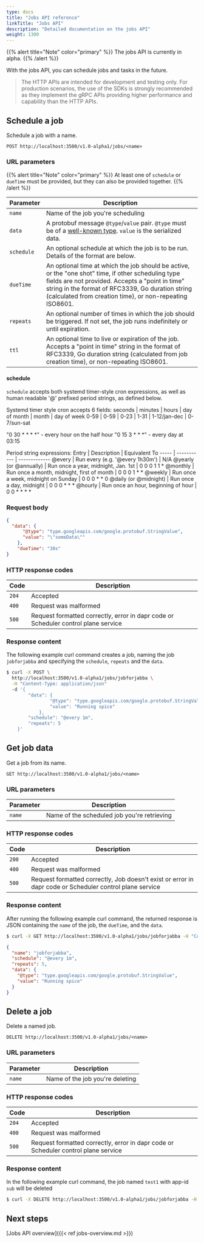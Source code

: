 ```yaml
---
type: docs
title: "Jobs API reference"
linkTitle: "Jobs API"
description: "Detailed documentation on the jobs API"
weight: 1300
---
```


{{% alert title="Note" color="primary" %}}
The jobs API is currently in alpha.
{{% /alert %}}

With the jobs API, you can schedule jobs and tasks in the future.

> The HTTP APIs are intended for development and testing only. For production scenarios, the use of the SDKs is strongly
> recommended as they implement the gRPC APIs providing higher performance and capability than the HTTP APIs.

## Schedule a job

Schedule a job with a name.

```
POST http://localhost:3500/v1.0-alpha1/jobs/<name>
```

### URL parameters

{{% alert title="Note" color="primary" %}}
At least one of `schedule` or `dueTime` must be provided, but they can also be provided together.
{{% /alert %}}

Parameter | Description
--------- | -----------
`name` | Name of the job you're scheduling
`data` | A protobuf message `@type`/`value` pair. `@type` must be of a [well-known type](https://protobuf.dev/reference/protobuf/google.protobuf). `value` is the serialized data.
`schedule` | An optional schedule at which the job is to be run. Details of the format are below.
`dueTime` | An optional time at which the job should be active, or the "one shot" time, if other scheduling type fields are not provided. Accepts a "point in time" string in the format of RFC3339, Go duration string (calculated from creation time), or non-repeating ISO8601.
`repeats` | An optional number of times in which the job should be triggered. If not set, the job runs indefinitely or until expiration.
`ttl` | An optional time to live or expiration of the job. Accepts a "point in time" string in the format of RFC3339, Go duration string (calculated from job creation time), or non-repeating ISO8601.

#### schedule
`schedule` accepts both systemd timer-style cron expressions, as well as human readable '@' prefixed period strings, as defined below.

Systemd timer style cron accepts 6 fields:
seconds | minutes | hours | day of month | month        | day of week
0-59    | 0-59    | 0-23  | 1-31         | 1-12/jan-dec | 0-7/sun-sat

"0 30 * * * *" - every hour on the half hour
"0 15 3 * * *" - every day at 03:15

Period string expressions:
Entry                  | Description                                | Equivalent To
-----                  | -----------                                | -------------
@every <duration>      | Run every <duration> (e.g. '@every 1h30m') | N/A
@yearly (or @annually) | Run once a year, midnight, Jan. 1st        | 0 0 0 1 1 *
@monthly               | Run once a month, midnight, first of month | 0 0 0 1 * *
@weekly                | Run once a week, midnight on Sunday        | 0 0 0 * * 0
@daily (or @midnight)  | Run once a day, midnight                   | 0 0 0 * * *
@hourly                | Run once an hour, beginning of hour        | 0 0 * * * *


### Request body

```json
{
  "data": {
	  "@type": "type.googleapis.com/google.protobuf.StringValue",
	  "value": "\"someData\""
    },
    "dueTime": "30s"
}
```

### HTTP response codes

Code | Description
---- | -----------
`204`  | Accepted
`400`  | Request was malformed
`500`  | Request formatted correctly, error in dapr code or Scheduler control plane service

### Response content

The following example curl command creates a job, naming the job `jobforjabba` and specifying the `schedule`, `repeats` and the `data`.

```bash
$ curl -X POST \
  http://localhost:3500/v1.0-alpha1/jobs/jobforjabba \
  -H "Content-Type: application/json"
  -d '{
        "data": {
	            "@type": "type.googleapis.com/google.protobuf.StringValue",
	            "value": "Running spice"
            },
        "schedule": "@every 1m",
        "repeats": 5
    }'
```


## Get job data

Get a job from its name.

```
GET http://localhost:3500/v1.0-alpha1/jobs/<name>
```

### URL parameters

Parameter | Description
--------- | -----------
`name` | Name of the scheduled job you're retrieving

### HTTP response codes

Code | Description
---- | -----------
`200`  | Accepted
`400`  | Request was malformed
`500`  | Request formatted correctly, Job doesn't exist or error in dapr code or Scheduler control plane service

### Response content

After running the following example curl command, the returned response is JSON containing the `name` of the job, the `dueTime`, and the `data`.

```bash
$ curl -X GET http://localhost:3500/v1.0-alpha1/jobs/jobforjabba -H "Content-Type: application/json"
```

```json
{
  "name": "jobforjabba",
  "schedule": "@every 1m",
  "repeats": 5,
  "data": {
    "@type": "type.googleapis.com/google.protobuf.StringValue",
    "value": "Running spice"
  }
}
```
## Delete a job

Delete a named job.

```
DELETE http://localhost:3500/v1.0-alpha1/jobs/<name>
```

### URL parameters

Parameter | Description
--------- | -----------
`name` | Name of the job you're deleting

### HTTP response codes

Code | Description
---- | -----------
`204`  | Accepted
`400`  | Request was malformed
`500`  | Request formatted correctly, error in dapr code or Scheduler control plane service

### Response content

In the following example curl command, the job named `test1` with app-id `sub` will be deleted

```bash
$ curl -X DELETE http://localhost:3500/v1.0-alpha1/jobs/jobforjabba -H "Content-Type: application/json"
```


## Next steps

[Jobs API overview]({{< ref jobs-overview.md >}})
